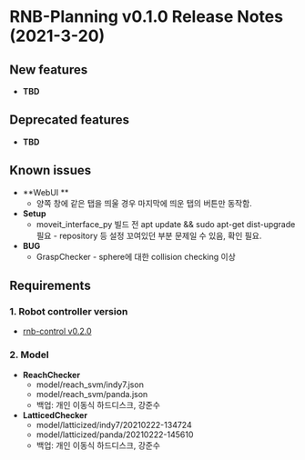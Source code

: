 # RNB-Planning v0.1.0 Release Notes (2021-3-20)
## New features
* **TBD**  
  
## Deprecated features
* **TBD**    
  
## Known issues
* **WebUI **
  * 양쪽 창에 같은 탭을 띄울 경우 마지막에 띄운 탭의 버튼만 동작함.
* **Setup**
  * moveit_interface_py 빌드 전 apt update && sudo apt-get dist-upgrade 필요 - repository 등 설정 꼬여있던 부분 문제일 수 있음, 확인 필요.
* **BUG**
  * GraspChecker - sphere에 대한 collision checking 이상
  
  
## Requirements

### 1. Robot controller version
  - [rnb-control v0.2.0](https://github.com/rnb-disinfection/rnb-control/releases/tag/v0.2.0-panda)

### 2. Model
* **ReachChecker**
  - model/reach_svm/indy7.json
  - model/reach_svm/panda.json
  - 백업: 개인 이동식 하드디스크, 강준수
* **LatticedChecker**
  - model/latticized/indy7/20210222-134724
  - model/latticized/panda/20210222-145610
  - 백업: 개인 이동식 하드디스크, 강준수

